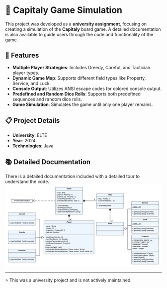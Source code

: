 # 🎲 Capitaly Game Simulation

This project was developed as a **university assignment**, focusing on creating a simulation of the **Capitaly** board game. A detailed documentation is also available to guide users through the code and functionality of the game.

## 🚀 Features

- **Multiple Player Strategies**: Includes Greedy, Careful, and Tactician player types.
- **Dynamic Game Map**: Supports different field types like Property, Service, and Luck.
- **Console Output**: Utilizes ANSI escape codes for colored console output.
- **Predefined and Random Dice Rolls**: Supports both predefined sequences and random dice rolls.
- **Game Simulation**: Simulates the game until only one player remains.

## 📋 Project Details

- **University**: ELTE
- **Year**: 2024
- **Technologies**: Java

## 📚 Detailed Documentation

There is a detailed documentation included with a detailed tour to understand the code.
![UML Diagram](UML_diagram.png)

---

⭐ This was a university project and is not actively maintained.

